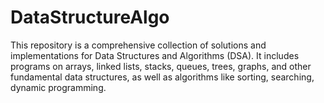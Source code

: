 # DataStructureAlgo
This repository is a comprehensive collection of solutions and implementations for Data Structures and Algorithms (DSA). It includes programs on arrays, linked lists, stacks, queues, trees, graphs, and other fundamental data structures, as well as algorithms like sorting, searching, dynamic programming.
